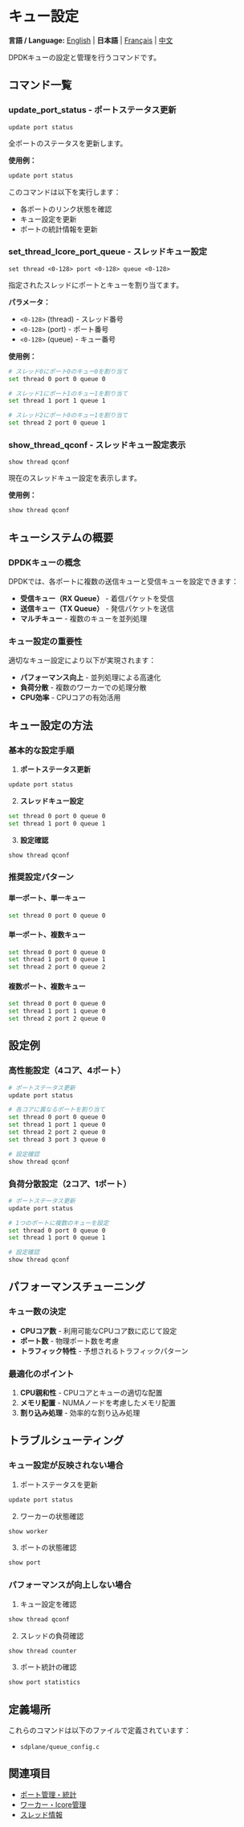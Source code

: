 # キュー設定

**言語 / Language:** [English](../queue-configuration.md) | **日本語** | [Français](../fr/queue-configuration.md) | [中文](../zh/queue-configuration.md)

DPDKキューの設定と管理を行うコマンドです。

## コマンド一覧

### update_port_status - ポートステータス更新
```
update port status
```

全ポートのステータスを更新します。

**使用例：**
```bash
update port status
```

このコマンドは以下を実行します：
- 各ポートのリンク状態を確認
- キュー設定を更新
- ポートの統計情報を更新

### set_thread_lcore_port_queue - スレッドキュー設定
```
set thread <0-128> port <0-128> queue <0-128>
```

指定されたスレッドにポートとキューを割り当てます。

**パラメータ：**
- `<0-128>` (thread) - スレッド番号
- `<0-128>` (port) - ポート番号
- `<0-128>` (queue) - キュー番号

**使用例：**
```bash
# スレッド0にポート0のキュー0を割り当て
set thread 0 port 0 queue 0

# スレッド1にポート1のキュー1を割り当て
set thread 1 port 1 queue 1

# スレッド2にポート0のキュー1を割り当て
set thread 2 port 0 queue 1
```

### show_thread_qconf - スレッドキュー設定表示
```
show thread qconf
```

現在のスレッドキュー設定を表示します。

**使用例：**
```bash
show thread qconf
```

## キューシステムの概要

### DPDKキューの概念
DPDKでは、各ポートに複数の送信キューと受信キューを設定できます：

- **受信キュー（RX Queue）** - 着信パケットを受信
- **送信キュー（TX Queue）** - 発信パケットを送信
- **マルチキュー** - 複数のキューを並列処理

### キュー設定の重要性
適切なキュー設定により以下が実現されます：
- **パフォーマンス向上** - 並列処理による高速化
- **負荷分散** - 複数のワーカーでの処理分散
- **CPU効率** - CPUコアの有効活用

## キュー設定の方法

### 基本的な設定手順
1. **ポートステータス更新**
```bash
update port status
```

2. **スレッドキュー設定**
```bash
set thread 0 port 0 queue 0
set thread 1 port 0 queue 1
```

3. **設定確認**
```bash
show thread qconf
```

### 推奨設定パターン

#### 単一ポート、単一キュー
```bash
set thread 0 port 0 queue 0
```

#### 単一ポート、複数キュー
```bash
set thread 0 port 0 queue 0
set thread 1 port 0 queue 1
set thread 2 port 0 queue 2
```

#### 複数ポート、複数キュー
```bash
set thread 0 port 0 queue 0
set thread 1 port 1 queue 0
set thread 2 port 2 queue 0
```

## 設定例

### 高性能設定（4コア、4ポート）
```bash
# ポートステータス更新
update port status

# 各コアに異なるポートを割り当て
set thread 0 port 0 queue 0
set thread 1 port 1 queue 0
set thread 2 port 2 queue 0
set thread 3 port 3 queue 0

# 設定確認
show thread qconf
```

### 負荷分散設定（2コア、1ポート）
```bash
# ポートステータス更新
update port status

# 1つのポートに複数のキューを設定
set thread 0 port 0 queue 0
set thread 1 port 0 queue 1

# 設定確認
show thread qconf
```

## パフォーマンスチューニング

### キュー数の決定
- **CPUコア数** - 利用可能なCPUコア数に応じて設定
- **ポート数** - 物理ポート数を考慮
- **トラフィック特性** - 予想されるトラフィックパターン

### 最適化のポイント
1. **CPU親和性** - CPUコアとキューの適切な配置
2. **メモリ配置** - NUMAノードを考慮したメモリ配置
3. **割り込み処理** - 効率的な割り込み処理

## トラブルシューティング

### キュー設定が反映されない場合
1. ポートステータスを更新
```bash
update port status
```

2. ワーカーの状態確認
```bash
show worker
```

3. ポートの状態確認
```bash
show port
```

### パフォーマンスが向上しない場合
1. キュー設定を確認
```bash
show thread qconf
```

2. スレッドの負荷確認
```bash
show thread counter
```

3. ポート統計の確認
```bash
show port statistics
```

## 定義場所

これらのコマンドは以下のファイルで定義されています：
- `sdplane/queue_config.c`

## 関連項目

- [ポート管理・統計](port-management.md)
- [ワーカー・lcore管理](worker-management.md)
- [スレッド情報](thread-information.md)